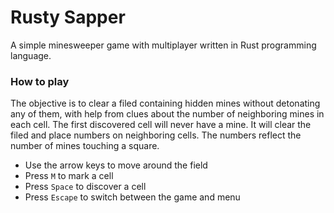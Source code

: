 # Rusty Sapper
A simple minesweeper game with multiplayer written in Rust programming language.

### How to play
The objective is to clear a filed containing hidden mines without detonating any of them, with help from clues about the number of neighboring mines in each cell. The first discovered cell will never have a mine. It will clear the filed and place numbers on neighboring cells. The numbers reflect the number of mines touching a square.

- Use the arrow keys to move around the field
- Press `M` to mark a cell
- Press `Space` to discover a cell
- Press `Escape` to switch between the game and menu
